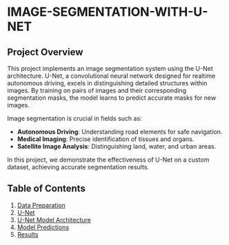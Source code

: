 # IMAGE-SEGMENTATION-WITH-U-NET

## Project Overview
This project implements an image segmentation system using the U-Net architecture. U-Net, a convolutional neural network designed for realtime autonomous driving, excels in distinguishing detailed structures within images. By training on pairs of images and their corresponding segmentation masks, the model learns to predict accurate masks for new images.

Image segmentation is crucial in fields such as:
- **Autonomous Driving**: Understanding road elements for safe navigation.
- **Medical Imaging**: Precise identification of tissues and organs.
- **Satellite Image Analysis**: Distinguishing land, water, and urban areas.

In this project, we demonstrate the effectiveness of U-Net on a custom dataset, achieving accurate segmentation results.

## Table of Contents
1. [Data Preparation](#)
2. [U-Net](#)
3. [U-Net Model Architecture](#)
4. [Model Predictions](#training)
5. [Results](#results)

